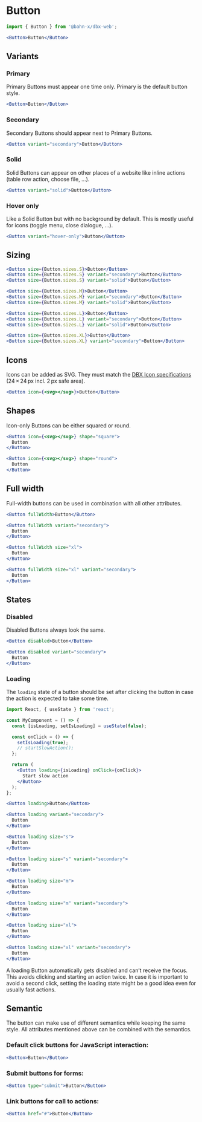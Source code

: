 # Button

```js
import { Button } from '@bahn-x/dbx-web';
```

```jsx +jsxpreview +highlight="Button"
<Button>Button</Button>
```

## Variants

### Primary

Primary Buttons must appear one time only. Primary is the default button style.

```jsx +jsxpreview .right
<Button>Button</Button>
```

### Secondary

Secondary Buttons should appear next to Primary Buttons.

```jsx +jsxpreview +highlight=/variant=".+?"/ .right
<Button variant="secondary">Button</Button>
```

### Solid

Solid Buttons can appear on other places of a website like inline actions (table row action, choose file, …).

```jsx +jsxpreview +highlight=/variant=".+?"/ .right
<Button variant="solid">Button</Button>
```

### Hover only

Like a Solid Button but with no background by default. This is mostly useful for icons (toggle menu, close dialogue, …).

```jsx +jsxpreview +highlight=/variant=".+?"/ .right
<Button variant="hover-only">Button</Button>
```

## Sizing

```jsx +jsxpreview +highlight=/size=\{.+?\}/ .columns
<Button size={Button.sizes.S}>Button</Button>
<Button size={Button.sizes.S} variant="secondary">Button</Button>
<Button size={Button.sizes.S} variant="solid">Button</Button>
```

```jsx +jsxpreview +highlight=/size=\{.+?"/\} .columns
<Button size={Button.sizes.M}>Button</Button>
<Button size={Button.sizes.M} variant="secondary">Button</Button>
<Button size={Button.sizes.M} variant="solid">Button</Button>
```

```jsx +jsxpreview +highlight=/size=\{.+?"/\} .columns
<Button size={Button.sizes.L}>Button</Button>
<Button size={Button.sizes.L} variant="secondary">Button</Button>
<Button size={Button.sizes.L} variant="solid">Button</Button>
```

```jsx +jsxpreview +highlight=/size=\{.+?"/\} .columns
<Button size={Button.sizes.XL}>Button</Button>
<Button size={Button.sizes.XL} variant="secondary">Button</Button>
```

## Icons

Icons can be added as SVG. They must match the [DBX Icon specifications] (24 × 24 px incl. 2 px safe area).

```jsx +jsxpreview +highlight=/icon=[^ ]+?/
<Button icon={<svg></svg>}>Button</Button>
```

[dbx icon specifications]: https://dbx.bahn-x.de/foundation/icons

## Shapes

Icon-only Buttons can be either squared or round.

```jsx +jsxpreview +shape=/icon=".+?"/
<Button icon={<svg></svg>} shape="square">
  Button
</Button>
```

```jsx +jsxpreview +shape=/icon=".+?"/
<Button icon={<svg></svg>} shape="round">
  Button
</Button>
```

## Full width

Full-width buttons can be used in combination with all other attributes.

```jsx +jsxpreview +highlight=/fullWidth/
<Button fullWidth>Button</Button>
```

```jsx +jsxpreview +highlight=/fullWidth/
<Button fullWidth variant="secondary">
  Button
</Button>
```

```jsx +jsxpreview +highlight=/fullWidth/
<Button fullWidth size="xl">
  Button
</Button>
```

```jsx +jsxpreview +highlight=/fullWidth/
<Button fullWidth size="xl" variant="secondary">
  Button
</Button>
```

## States

### Disabled

Disabled Buttons always look the same.

```jsx +jsxpreview +highlight="disabled" .columns
<Button disabled>Button</Button>
```

```jsx +jsxpreview +highlight="disabled" .columns
<Button disabled variant="secondary">
  Button
</Button>
```

### Loading

The `loading` state of a button should be set after clicking the button in case the action is expected to take some time.

```jsx +highlight=/loading=[^ ]+/,/isLoading|setIsLoading/g,/true|false/g +showmore=1..2
import React, { useState } from 'react';

const MyComponent = () => {
  const [isLoading, setIsLoading] = useState(false);

  const onClick = () => {
    setIsLoading(true);
    // startSlowAction();
  };

  return (
    <Button loading={isLoading} onClick={onClick}>
      Start slow action
    </Button>
  );
};
```

```jsx +jsxpreview +highlight=/loading/ .columns
<Button loading>Button</Button>
```

```jsx +jsxpreview +highlight=/loading/ .columns
<Button loading variant="secondary">
  Button
</Button>
```

```jsx +jsxpreview +highlight=/loading/ .columns
<Button loading size="s">
  Button
</Button>
```

```jsx +jsxpreview +highlight=/loading/ .columns
<Button loading size="s" variant="secondary">
  Button
</Button>
```

```jsx +jsxpreview +highlight=/loading/ .columns
<Button loading size="m">
  Button
</Button>
```

```jsx +jsxpreview +highlight=/loading/ .columns
<Button loading size="m" variant="secondary">
  Button
</Button>
```

```jsx +jsxpreview +highlight=/loading/ .columns
<Button loading size="xl">
  Button
</Button>
```

```jsx +jsxpreview +highlight=/loading/ .columns
<Button loading size="xl" variant="secondary">
  Button
</Button>
```

A loading Button automatically gets disabled and can’t receive the focus. This avoids clicking and starting an action twice. In case it is important to avoid a second click, setting the loading state might be a good idea even for usually fast actions.

## Semantic

The button can make use of different semantics while keeping the same style. All attributes mentioned above can be combined with the semantics. <?: .full ?>

### Default click buttons for JavaScript interaction:

```jsx +jsxpreview .right
<Button>Button</Button>
```

### Submit buttons for forms:

```jsx +jsxpreview +highlight=/type=".+?"/ .right
<Button type="submit">Button</Button>
```

### Link buttons for call to actions:

```jsx +jsxpreview +highlight=/href=".+?"/ .right
<Button href="#">Button</Button>
```
